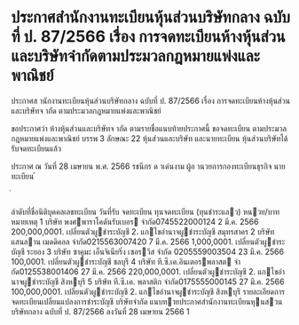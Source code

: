 
# ประกาศสำนักงานทะเบียนหุ้นส่วนบริษัทกลาง ฉบับที่ ป. 87/2566 เรื่อง การจดทะเบียนห้างหุ้นส่วนและบริษัทจำกัดตามประมวลกฎหมายแพ่งและพาณิชย์
      
      

      
      

  
 
 
ประกาศส านักงานทะเบียนหุ้นส่วนบริษัทกลาง 
ฉบับที่  ป.  87/2566 
เรื่อง   การจดทะเบียนห้างหุ้นส่วนและบริษัทจ ากัด 
ตามประมวลกฎหมายแพ่งและพาณิชย์ 
 
 
ขอประกาศว่า  ห้างหุ้นส่วนและบริษัทจ ากัด  ตามรายชื่อแนบท้ายประกาศนี้  ขอจดทะเบียน 
ตามประมวลกฎหมายแพ่งและพาณิชย์  บรรพ  3  ลักษณะ  22  หุ้นส่วนและบริษัท  และนายทะเบียน 
หุ้นส่วนบริษัทได้รับจดทะเบียนแล้ว 
 
ประกาศ  ณ  วันที่  28  เมษายน  พ.ศ.  2566 
รชนีกร  ด าเด่นงาม 
ผู้อ านวยการกองทะเบียนธุรกิจ 
นายทะเบียน 
้
 
่
 

ลําดับที่ชื่อนิติบุคคลเลขทะเบียน
วันที่รับ
 จดทะเบียน
ทุนจดทะเบียน
(ทุนชําระแลว)
หนวย/บาท
หมายเหตุ
1 บริษัท พงศพาราโคดันรับเบอร จํากัด0745522000124 2 มี.ค. 2566  200,000,0001. เปลี่ยนตัวผูชําระบัญชี
2. แกไขอํานาจผูชําระบัญชี
    สมุทรสาคร
2 บริษัท แสนลาน เมดดิคอล จํากัด0215563007420 7 มี.ค. 2566   1,000,0001. เปลี่ยนตัวผูชําระบัญชี
    ระยอง
3 บริษัท ซาคูมะ เอ็นจิเนียริ่ง เซอรวิส จํากัด    0205559003504 23 มี.ค. 2566   100,0001. เปลี่ยนตัวผูชําระบัญชี
    ชลบุรี
4 บริษัท ที.ซี.เค.อินเตอรพลาสต จํากัด0125538001406 27 มี.ค. 2566 220,000,0001. เปลี่ยนตัวผูชําระบัญชี
2. แกไขอํานาจผูชําระบัญชี
    สิงหบุรี
5 บริษัท ที.ซี.เค. พลาสติก จํากัด0175555000145 27 มี.ค. 2566 100,000,0001. เปลี่ยนตัวผูชําระบัญชี
2. แกไขอํานาจผูชําระบัญชี
    สิงหบุรี
รายละเอียดการจดทะเบียนเปลี่ยนแปลงการชําระบัญชี  บริษัทจํากัด
แนบทายประกาศสํานักงานทะเบียนหุนสวนบริษัทกลาง  ฉบับที่  ป.  87/2566  ลงวันที่  28  เมษายน  2566
1